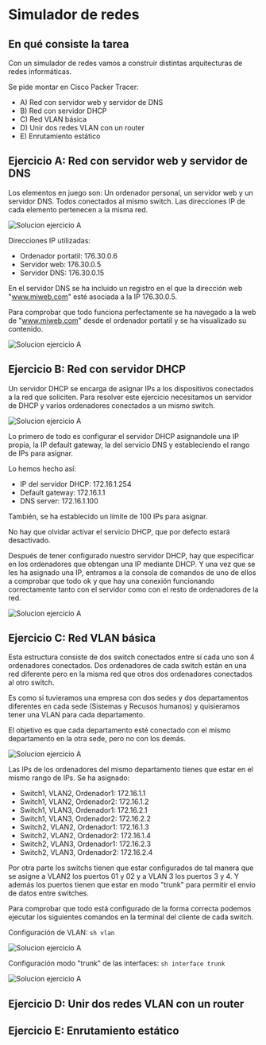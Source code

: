 # Simulador de redes

## En qué consiste la tarea

Con un simulador de redes vamos a construir distintas arquitecturas de redes informáticas.

Se pide montar en Cisco Packer Tracer:

- A) Red con servidor web y servidor de DNS
- B) Red con servidor DHCP
- C) Red VLAN básica
- D) Unir dos redes VLAN con un router
- E) Enrutamiento estático

## Ejercicio A: Red con servidor web y servidor de DNS

Los elementos en juego son: Un ordenador personal, un servidor web y un servidor DNS. Todos conectados al mismo switch.
Las direcciones IP de cada elemento pertenecen a la misma red.

![Solucion ejercicio A](https://github.com/alafa/theegg_ai/blob/master/tarea_39/images/A.PNG?raw=true)


Direcciones IP utilizadas:

- Ordenador portatil: 176.30.0.6
- Servidor web: 176.30.0.5
- Servidor DNS: 176.30.0.15

En el servidor DNS se ha incluido un registro en el que la dirección web "www.miweb.com" esté asociada a la IP 176.30.0.5.

Para comprobar que todo funciona perfectamente se ha navegado a la web de "www.miweb.com" desde el ordenador portatil y
se ha visualizado su contenido.

![Solucion ejercicio A](https://github.com/alafa/theegg_ai/blob/master/tarea_39/images/A_check.PNG?raw=true)

## Ejercicio B: Red con servidor DHCP

Un servidor DHCP se encarga de asignar IPs a los dispositivos conectados a la red que soliciten.
Para resolver este ejercicio necesitamos un servidor de DHCP y varios ordenadores conectados a un mismo switch.

![Solucion ejercicio A](https://github.com/alafa/theegg_ai/blob/master/tarea_39/images/B.PNG?raw=true)

Lo primero de todo es configurar el servidor DHCP asignandole una IP propia, la IP default gateway, la del servicio DNS y estableciendo el
rango de IPs para asignar.

Lo hemos hecho así:
- IP del servidor DHCP: 172.16.1.254
- Default gateway: 172.16.1.1
- DNS server: 172.16.1.100

También, se ha establecido un límite de 100 IPs para asignar.

No hay que olvidar activar el servicio DHCP, que por defecto estará desactivado.

Después de tener configurado nuestro servidor DHCP, hay que especificar en los ordenadores que obtengan una IP mediante DHCP.
Y una vez que se les ha asignado una IP, entramos a la consola de comandos de uno de ellos a comprobar que todo ok y que 
hay una conexión funcionando correctamente tanto con el servidor como con el resto de ordenadores de la red.

![Solucion ejercicio A](https://github.com/alafa/theegg_ai/blob/master/tarea_39/images/B_check.PNG?raw=true)


## Ejercicio C: Red VLAN básica

Esta estructura consiste de dos switch conectados entre sí cada uno son 4 ordenadores conectados. Dos ordenadores de cada
switch están en una red diferente pero en la misma red que otros dos ordenadores conectados al otro switch.

Es como si tuvieramos una empresa con dos sedes y dos departamentos diferentes en cada sede (Sistemas y Recusos humanos) y quisieramos
tener una VLAN para cada departamento. 

El objetivo es que cada departamento esté conectado con el mismo departamento en la otra sede, pero no con los demás.

![Solucion ejercicio A](https://github.com/alafa/theegg_ai/blob/master/tarea_39/images/C.PNG?raw=true)

Las IPs de los ordenadores del mismo departamento tienes que estar en el mismo rango de IPs. Se ha asignado:
- Switch1, VLAN2, Ordenador1: 172.16.1.1
- Switch1, VLAN2, Ordenador2: 172.16.1.2
- Switch1, VLAN3, Ordenador1: 172.16.2.1
- Switch1, VLAN3, Ordenador2: 172.16.2.2
- Switch2, VLAN2, Ordenador1: 172.16.1.3
- Switch2, VLAN2, Ordenador2: 172.16.1.4
- Switch2, VLAN3, Ordenador1: 172.16.2.3
- Switch2, VLAN3, Ordenador2: 172.16.2.4

Por otra parte los switchs tienen que estar configurados de tal manera que se asigne a VLAN2 los puertos 01 y 02 y
a VLAN 3 los puertos 3 y 4. Y además los puertos tienen que estar en modo "trunk" para permitir el envio de datos entre
switches.

Para comprobar que todo está configurado de la forma correcta podemos ejecutar los siguientes comandos en la terminal
del cliente de cada switch.

Configuración de VLAN: `sh vlan`

![Solucion ejercicio A](https://github.com/alafa/theegg_ai/blob/master/tarea_39/images/C_conf.PNG?raw=true)

Configuración modo "trunk" de las interfaces: `sh interface trunk`

![Solucion ejercicio A](https://github.com/alafa/theegg_ai/blob/master/tarea_39/images/C_trunk.PNG?raw=true)


## Ejercicio D: Unir dos redes VLAN con un router

## Ejercicio E: Enrutamiento estático